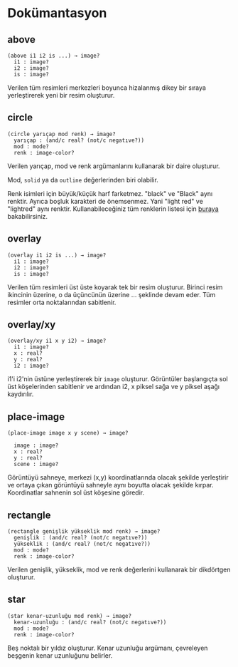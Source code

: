 # Dokümantasyon

## above

```racket
(above i1 i2 is ...) → image?
  i1 : image?
  i2 : image?
  is : image?
```

Verilen tüm resimleri merkezleri boyunca hizalanmış dikey bir sıraya yerleştirerek yeni bir resim oluşturur.

## circle

```racket
(circle yarıçap mod renk) → image?
  yarıçap : (and/c real? (not/c negatıve?))
  mod : mode?
  renk : image-color?
```

Verilen yarıçap, mod ve renk argümanlarını kullanarak bir daire oluşturur.

Mod, `solid` ya da `outline` değerlerinden biri olabilir.

Renk isimleri için büyük/küçük harf farketmez. "black" ve "Black" aynı renktir. Ayrıca boşluk karakteri de önemsenmez. Yani "light red" ve "lightred" aynı renktir. Kullanabileceğiniz tüm renklerin listesi için [buraya](https://docs.racket-lang.org/draw/color-database___.html) bakabilirsiniz.

## overlay

```racket
(overlay i1 i2 is ...) → image?
  i1 : image?
  i2 : image?
  is : image?
```

Verilen tüm resimleri üst üste koyarak tek bir resim oluşturur. Birinci resim ikincinin üzerine, o da üçüncünün üzerine ... şeklinde devam eder. Tüm resimler orta noktalarından sabitlenir.

## overlay/xy

```racket
(overlay/xy i1 x y i2) → image?
  i1 : image?
  x : real?
  y : real?
  i2 : image?
```

i1'i i2'nin üstüne yerleştirerek bir `image` oluşturur. Görüntüler başlangıçta sol üst köşelerinden sabitlenir ve ardından i2, x piksel sağa ve y piksel aşağı kaydırılır.

## place-image

```racket
(place-image image x y scene) → image?

  image : image?
  x : real?
  y : real?
  scene : image?
  ```

  Görüntüyü sahneye, merkezi (x,y) koordinatlarında olacak şekilde yerleştirir ve ortaya çıkan görüntüyü sahneyle aynı boyutta olacak şekilde kırpar. Koordinatlar sahnenin sol üst köşesine göredir.

## rectangle

```racket
(rectangle genişlik yükseklik mod renk) → image?
  genişlik : (and/c real? (not/c negatıve?))
  yükseklik : (and/c real? (not/c negatıve?))
  mod : mode?
  renk : image-color?
```

Verilen genişlik, yükseklik, mod ve renk değerlerini kullanarak bir dikdörtgen oluşturur.

## star

```racket
(star kenar-uzunluğu mod renk) → image?
  kenar-uzunluğu : (and/c real? (not/c negatıve?))
  mod : mode?
  renk : image-color?
```

Beş noktalı bir yıldız oluşturur. Kenar uzunluğu argümanı, çevreleyen beşgenin kenar uzunluğunu belirler.
